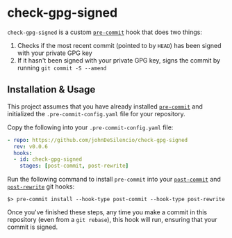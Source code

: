 # check-gpg-signed

`check-gpg-signed` is a custom [`pre-commit`](https://pre-commit.com/) hook that does two things:

1. Checks if the most recent commit (pointed to by `HEAD`) has been signed with your private GPG key
2. If it hasn't been signed with your private GPG key, signs the commit by running `git commit -S --amend`

## Installation & Usage

This project assumes that you have already installed [`pre-commit`](https://pre-commit.com/) and initialized the `.pre-commit-config.yaml` file for your repository.

Copy the following into your `.pre-commit-config.yaml` file:

```yaml
- repo: https://github.com/johnDeSilencio/check-gpg-signed
  rev: v0.0.6
  hooks:
  - id: check-gpg-signed
    stages: [post-commit, post-rewrite]
```

Run the following command to install `pre-commit` into your [`post-commit`]() and [`post-rewrite`]() git hooks:

```none
$> pre-commit install --hook-type post-commit --hook-type post-rewrite
```

Once you've finished these steps, any time you make a commit in this repository (even from a `git rebase`), this hook will run, ensuring that your commit is signed.

